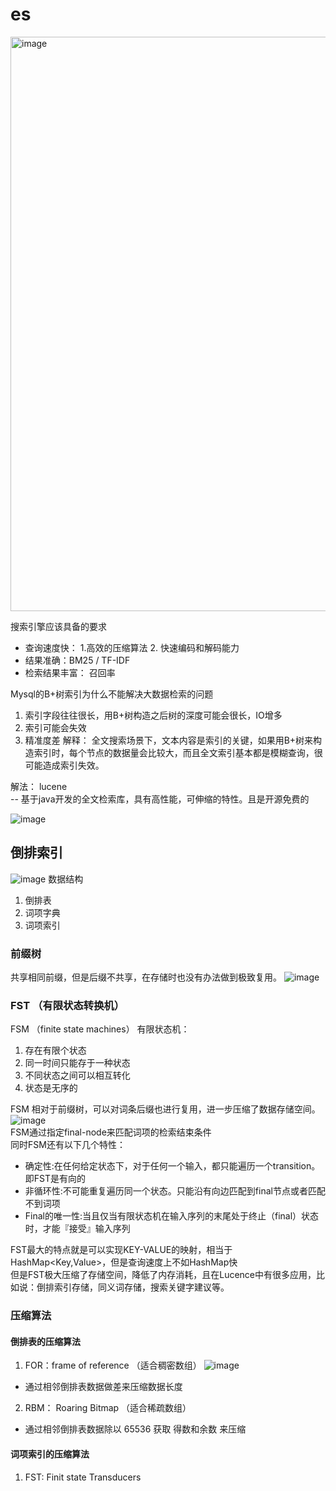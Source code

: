 # es
<img width="919" alt="image" src="https://user-images.githubusercontent.com/17842768/200323184-b6d07fe8-ec90-4fe7-9446-2ff7abf6cafc.png"> 

搜索引擎应该具备的要求  
- 查询速度快： 1.高效的压缩算法  2. 快速编码和解码能力  
- 结果准确：BM25 / TF-IDF  
- 检索结果丰富： 召回率    

Mysql的B+树索引为什么不能解决大数据检索的问题  
1.  索引字段往往很长，用B+树构造之后树的深度可能会很长，IO增多
2.  索引可能会失效
3.  精准度差
解释：
全文搜索场景下，文本内容是索引的关键，如果用B+树来构造索引时，每个节点的数据量会比较大，而且全文索引基本都是模糊查询，很可能造成索引失效。  

解法： lucene  
--  基于java开发的全文检索库，具有高性能，可伸缩的特性。且是开源免费的

![image](https://github.com/chenzifeng1/JavaLearning/assets/17842768/287b1f37-c106-4a85-a9b3-cb0f7003cf87)


## 倒排索引
![image](https://github.com/chenzifeng1/JavaLearning/assets/17842768/2b22d01b-8e5e-4523-b086-6480885243ac)
数据结构
1. 倒排表
2. 词项字典
3. 词项索引



### 前缀树
共享相同前缀，但是后缀不共享，在存储时也没有办法做到极致复用。
![image](https://user-images.githubusercontent.com/17842768/236600656-30bb85d3-13fc-4dd5-8257-a140305943cf.png)


### FST （有限状态转换机）
FSM （finite state machines）
有限状态机：
1. 存在有限个状态
2. 同一时间只能存于一种状态
3. 不同状态之间可以相互转化
4. 状态是无序的

FSM 相对于前缀树，可以对词条后缀也进行复用，进一步压缩了数据存储空间。
![image](https://user-images.githubusercontent.com/17842768/236736242-5d0810c8-7d57-4474-a55a-d4f9d5583816.png)  
FSM通过指定final-node来匹配词项的检索结束条件  
同时FSM还有以下几个特性：
- 确定性:在任何给定状态下，对于任何一个输入，都只能遍历一个transition。即FST是有向的
- 非循环性:不可能重复遍历同一个状态。只能沿有向边匹配到final节点或者匹配不到词项
- Final的唯一性:当且仅当有限状态机在输入序列的末尾处于终止（final）状态时，才能『接受』输入序列  

FST最大的特点就是可以实现KEY-VALUE的映射，相当于HashMap<Key,Value>，但是查询速度上不如HashMap快  
但是FST极大压缩了存储空间，降低了内存消耗，且在Lucence中有很多应用，比如说：倒排索引存储，同义词存储，搜索关键字建议等。

### 压缩算法


#### 倒排表的压缩算法
1. FOR：frame of reference （适合稠密数组）
![image](https://github.com/chenzifeng1/JavaLearning/assets/17842768/82b90fe0-03d1-4330-afb3-279b1c4720f6)
- 通过相邻倒排表数据做差来压缩数据长度
    
2. RBM： Roaring Bitmap （适合稀疏数组）
- 通过相邻倒排表数据除以 65536 获取 得数和余数 来压缩

#### 词项索引的压缩算法
1. FST: Finit state Transducers
